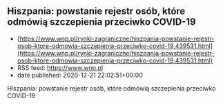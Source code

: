 ## Hiszpania: powstanie rejestr osób, które odmówią szczepienia przeciwko COVID-19
 - [https://www.wnp.pl/rynki-zagraniczne/hiszpania-powstanie-rejestr-osob-ktore-odmowia-szczepienia-przeciwko-covid-19,439531.html](https://www.wnp.pl/rynki-zagraniczne/hiszpania-powstanie-rejestr-osob-ktore-odmowia-szczepienia-przeciwko-covid-19,439531.html)
 - RSS feed: https://www.wnp.pl
 - date published: 2020-12-21 22:02:51+00:00

Hiszpania: powstanie rejestr osób, które odmówią szczepienia przeciwko COVID-19

